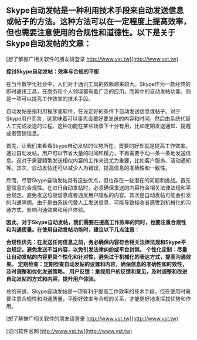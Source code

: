 ## **Skype自动发帖是一种利用技术手段来自动发送信息或帖子的方法。这种方法可以在一定程度上提高效率，但也需要注意使用的合规性和道德性。以下是关于Skype自动发帖的文章：**

[想了解推广相关软件的朋友请登录 http://www.vst.tw](http://www.vst.tw)

**探讨Skype自动发帖：效率与合规的平衡**

在当今数字化社会中，人们对于通讯工具的依赖越来越大。Skype作为一款经典的即时通讯工具，在商务和个人领域都有着广泛的应用。而其中的自动发帖功能，则是一项可以提高工作效率的技术手段。

自动发帖是指利用程序或软件，在设定好的条件下自动发送信息或帖子。对于Skype用户而言，这意味着可以事先设置好要发送的内容和时间，然后由系统代替人工完成发送的过程。这种功能在某些场景下十分有用，比如定期发送通知、提醒或者营销信息。

首先，让我们来看看Skype自动发帖的优势所在。首要的好处就是提高工作效率。通过自动发帖，用户可以节省大量的时间和精力，不再需要手动一条一条地发送信息。这对于需要频繁发送相似内容的工作来说尤为重要，比如客户服务、活动通知等。其次，自动发帖还可以减少人为错误，提高信息的准确性和一致性。

然而，尽管Skype自动发帖具有这些优点，但也存在一些潜在的问题和挑战。首先是信息的合规性。在进行自动发帖时，必须确保发送的内容符合相关法律法规和平台规定，避免发送垃圾信息或者违反用户隐私的内容。其次是自动发帖可能会引发的沟通隔阂。由于是由系统代替人工发送信息，可能导致接收者感受到机械化的沟通方式，影响沟通效果和用户体验。

**因此，对于Skype自动发帖，我们需要在提高工作效率的同时，也要注重合规性和沟通质量。在使用自动发帖功能时，建议以下几点注意：**

**合规性优先：在发送任何信息之前，务必确保内容符合相关法律法规和Skype平台规定。避免发送不当内容，以免引发法律纠纷或平台封禁。**
**个性化定制：尽量让自动发帖的内容更具个性化和针对性，避免过于机械化的表达方式，提高沟通效果。**
**定期检查：定期检查自动发帖的设置和内容，确保信息的准确性和时效性，及时调整和优化发送策略。**
**用户反馈：重视用户的反馈和意见，及时调整和改进自动发帖的方式和内容，提升用户体验。**

总的来说，Skype自动发帖是一项有利于提高工作效率的技术手段，但在使用时需要注意合规性和沟通质量，平衡好效率与合规的关系，才能更好地发挥其优势和作用。

[想了解推广相关软件的朋友请登录 http://www.vst.tw](http://www.vst.tw)


[访问软件官网 http://www.vst.tw](http://www.vst.tw)
